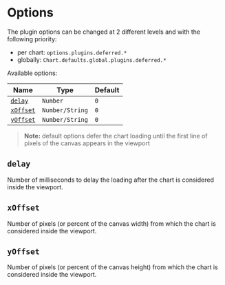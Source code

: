 # Options

The plugin options can be changed at 2 different levels and with the following priority:

- per chart: `options.plugins.deferred.*`
- globally: `Chart.defaults.global.plugins.deferred.*`

Available options:

| Name | Type | Default
| ---- | ---- | ----
| [`delay`](#delay) | `Number` | `0`
| [`xOffset`](#xoffset) | `Number/String` | `0`
| [`yOffset`](#yoffset) | `Number/String` | `0`

> **Note:** default options defer the chart loading until the first line of pixels of the canvas appears in the viewport

## `delay`
Number of milliseconds to delay the loading after the chart is considered inside the viewport.

## `xOffset`
Number of pixels (or percent of the canvas width) from which the chart is considered inside the viewport.

## `yOffset`
Number of pixels (or percent of the canvas height) from which the chart is considered inside the viewport.
